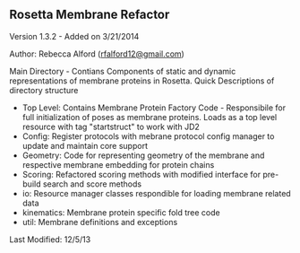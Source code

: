 Rosetta Membrane Refactor
-----
Version 1.3.2 - Added on 3/21/2014

Author: Rebecca Alford (rfalford12@gmail.com)

Main Directory - Contians Components of static and dynamic representations of membrane proteins in Rosetta. Quick Descriptions of directory structure

 - Top Level: Contains Membrane Protein Factory Code - Responsibile
   for full initialization of poses as membrane proteins. Loads as a 
   top level resource with tag "startstruct" to work with JD2
 - Config: Register protocols with mebrane protocol config manager
   to update and maintain core support
 - Geometry: Code for representing geometry of the membrane and 
   respective membrane embedding for protein chains
 - Scoring: Refactored scoring methods with modified interface for pre-build
   search and score methods
 - io: Resource manager classes respondible for loading membrane related data
 - kinematics: Membrane protein specific fold tree code
 - util: Membrane definitions and exceptions

Last Modified: 12/5/13
